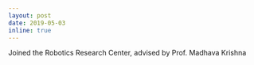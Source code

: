 ```yaml
---
layout: post
date: 2019-05-03
inline: true
---
```


Joined the Robotics Research Center, advised by Prof. Madhava Krishna
